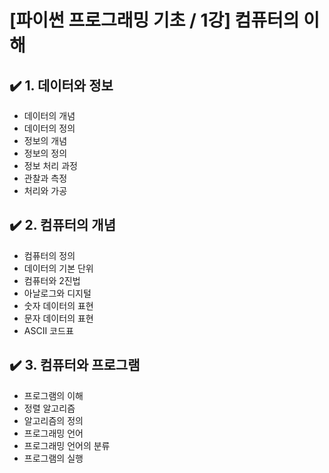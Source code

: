 # [파이썬 프로그래밍 기초 / 1강] 컴퓨터의 이해

## ✔️ 1. 데이터와 정보

- 데이터의 개념
- 데이터의 정의
- 정보의 개념
- 정보의 정의
- 정보 처리 과정
- 관찰과 측정
- 처리와 가공

## ✔️ 2. 컴퓨터의 개념

- 컴퓨터의 정의
- 데이터의 기본 단위
- 컴퓨터와 2진법
- 아날로그와 디지털
- 숫자 데이터의 표현
- 문자 데이터의 표현
- ASCII 코드표

## ✔️ 3. 컴퓨터와 프로그램

- 프로그램의 이해
- 정렬 알고리즘
- 알고리즘의 정의
- 프로그래밍 언어
- 프로그래밍 언어의 분류
- 프로그램의 실행
